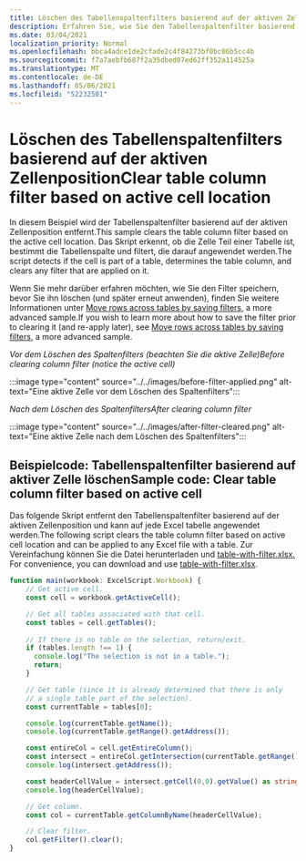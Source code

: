 ```yaml
---
title: Löschen des Tabellenspaltenfilters basierend auf der aktiven Zellenposition
description: Erfahren Sie, wie Sie den Tabellenspaltenfilter basierend auf der aktiven Zellenposition löschen.
ms.date: 03/04/2021
localization_priority: Normal
ms.openlocfilehash: bbca4adce1de2cfade2c4f84273bf0bc06b5cc4b
ms.sourcegitcommit: f7a7aebfb687f2a35dbed07ed62ff352a114525a
ms.translationtype: MT
ms.contentlocale: de-DE
ms.lasthandoff: 05/06/2021
ms.locfileid: "52232501"
---
```

# <a name="clear-table-column-filter-based-on-active-cell-location"></a><span data-ttu-id="154bd-103">Löschen des Tabellenspaltenfilters basierend auf der aktiven Zellenposition</span><span class="sxs-lookup"><span data-stu-id="154bd-103">Clear table column filter based on active cell location</span></span>

<span data-ttu-id="154bd-104">In diesem Beispiel wird der Tabellenspaltenfilter basierend auf der aktiven Zellenposition entfernt.</span><span class="sxs-lookup"><span data-stu-id="154bd-104">This sample clears the table column filter based on the active cell location.</span></span> <span data-ttu-id="154bd-105">Das Skript erkennt, ob die Zelle Teil einer Tabelle ist, bestimmt die Tabellenspalte und filtert, die darauf angewendet werden.</span><span class="sxs-lookup"><span data-stu-id="154bd-105">The script detects if the cell is part of a table, determines the table column, and clears any filter that are applied on it.</span></span>

<span data-ttu-id="154bd-106">Wenn Sie mehr darüber erfahren möchten, wie Sie den Filter speichern, bevor Sie ihn löschen (und später erneut anwenden), finden Sie weitere Informationen unter [Move rows across tables by saving filters](move-rows-across-tables.md), a more advanced sample.</span><span class="sxs-lookup"><span data-stu-id="154bd-106">If you wish to learn more about how to save the filter prior to clearing it (and re-apply later), see [Move rows across tables by saving filters](move-rows-across-tables.md), a more advanced sample.</span></span>

<span data-ttu-id="154bd-107">_Vor dem Löschen des Spaltenfilters (beachten Sie die aktive Zelle)_</span><span class="sxs-lookup"><span data-stu-id="154bd-107">_Before clearing column filter (notice the active cell)_</span></span>

:::image type="content" source="../../images/before-filter-applied.png" alt-text="Eine aktive Zelle vor dem Löschen des Spaltenfilters":::

<span data-ttu-id="154bd-109">_Nach dem Löschen des Spaltenfilters_</span><span class="sxs-lookup"><span data-stu-id="154bd-109">_After clearing column filter_</span></span>

:::image type="content" source="../../images/after-filter-cleared.png" alt-text="Eine aktive Zelle nach dem Löschen des Spaltenfilters":::

## <a name="sample-code-clear-table-column-filter-based-on-active-cell"></a><span data-ttu-id="154bd-111">Beispielcode: Tabellenspaltenfilter basierend auf aktiver Zelle löschen</span><span class="sxs-lookup"><span data-stu-id="154bd-111">Sample code: Clear table column filter based on active cell</span></span>

<span data-ttu-id="154bd-112">Das folgende Skript entfernt den Tabellenspaltenfilter basierend auf der aktiven Zellenposition und kann auf jede Excel tabelle angewendet werden.</span><span class="sxs-lookup"><span data-stu-id="154bd-112">The following script clears the table column filter based on active cell location and can be applied to any Excel file with a table.</span></span> <span data-ttu-id="154bd-113">Zur Vereinfachung können Sie die Datei herunterladen und <a href="table-with-filter.xlsx">table-with-filter.xlsx. </a></span><span class="sxs-lookup"><span data-stu-id="154bd-113">For convenience, you can download and use <a href="table-with-filter.xlsx">table-with-filter.xlsx</a>.</span></span>

```TypeScript
function main(workbook: ExcelScript.Workbook) {
    // Get active cell.
    const cell = workbook.getActiveCell();

    // Get all tables associated with that cell.
    const tables = cell.getTables();
    
    // If there is no table on the selection, return/exit.
    if (tables.length !== 1) {
      console.log("The selection is not in a table.");
      return;
    }

    // Get table (since it is already determined that there is only
    // a single table part of the selection).
    const currentTable = tables[0];

    console.log(currentTable.getName());
    console.log(currentTable.getRange().getAddress());

    const entireCol = cell.getEntireColumn();
    const intersect = entireCol.getIntersection(currentTable.getRange());
    console.log(intersect.getAddress());

    const headerCellValue = intersect.getCell(0,0).getValue() as string;
    console.log(headerCellValue);

    // Get column.
    const col = currentTable.getColumnByName(headerCellValue);

    // Clear filter.
    col.getFilter().clear();
}
```
